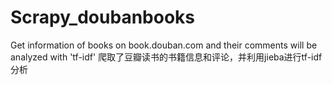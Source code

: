 # Scrapy_doubanbooks
Get information of books on book.douban.com and their comments will be analyzed with 'tf-idf'
爬取了豆瓣读书的书籍信息和评论，并利用jieba进行tf-idf分析
